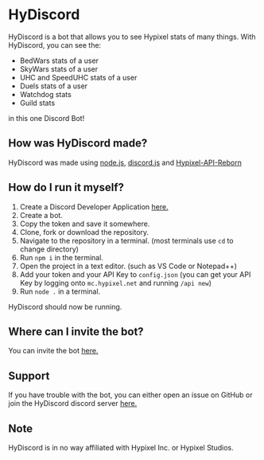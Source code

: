 # HyDiscord
HyDiscord is a bot that allows you to see Hypixel stats of many things. With HyDiscord, you can see the:
* BedWars stats of a user
* SkyWars stats of a user
* UHC and SpeedUHC stats of a user
* Duels stats of a user
* Watchdog stats
* Guild stats

in this one Discord Bot!

## How was HyDiscord made?
HyDiscord was made using [node.js](https://nodejs.org), [discord.js](https://discord.js.org) and [Hypixel-API-Reborn](https://www.npmjs.com/package/hypixel-api-reborn)

## How do I run it myself?
1. Create a Discord Developer Application [here.](https://discord.com/developers/applications)
2. Create a bot.
3. Copy the token and save it somewhere.
4. Clone, fork or download the repository.
5. Navigate to the repository in a terminal. (most terminals use `cd` to change directory)
6. Run `npm i` in the terminal.
7. Open the project in a text editor. (such as VS Code or Notepad++)
8. Add your token and your API Key to `config.json` (you can get your API Key by logging onto `mc.hypixel.net` and running `/api new`)
9. Run `node .` in a terminal.

HyDiscord should now be running.

## Where can I invite the bot?
You can invite the bot [here.](https://bit.ly/HyDiscord)

## Support
If you have trouble with the bot, you can either open an issue on GitHub or join the HyDiscord discord server [here.](https://bit.ly/HyDiscordServer)

## Note
HyDiscord is in no way affiliated with Hypixel Inc. or Hypixel Studios.
